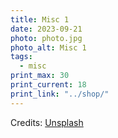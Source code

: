 ```yaml
---
title: Misc 1
date: 2023-09-21
photo: photo.jpg
photo_alt: Misc 1
tags:
  - misc
print_max: 30
print_current: 18
print_link: "../shop/"
---
```


Credits: [Unsplash](https://unsplash.com/fr/photos/carlino-coperto-con-una-coperta-sul-copriletto-2Ts5HnA67k8)
